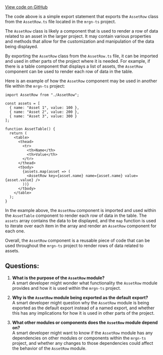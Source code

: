 [View code on GitHub](https://github.com/mrgnlabs/mrgn-ts/apps/marginfi-v2-ui/src/components/AssetsList/AssetRow/index.ts)

The code above is a simple export statement that exports the `AssetRow` class from the `AssetRow.ts` file located in the `mrgn-ts` project.

The `AssetRow` class is likely a component that is used to render a row of data related to an asset in the larger project. It may contain various properties and methods that allow for the customization and manipulation of the data being displayed.

By exporting the `AssetRow` class from the `AssetRow.ts` file, it can be imported and used in other parts of the project where it is needed. For example, if there is a table component that displays a list of assets, the `AssetRow` component can be used to render each row of data in the table.

Here is an example of how the `AssetRow` component may be used in another file within the `mrgn-ts` project:

```
import AssetRow from "./AssetRow";

const assets = [
  { name: "Asset 1", value: 100 },
  { name: "Asset 2", value: 200 },
  { name: "Asset 3", value: 300 }
];

function AssetTable() {
  return (
    <table>
      <thead>
        <tr>
          <th>Name</th>
          <th>Value</th>
        </tr>
      </thead>
      <tbody>
        {assets.map(asset => (
          <AssetRow key={asset.name} name={asset.name} value={asset.value} />
        ))}
      </tbody>
    </table>
  );
}
```

In the example above, the `AssetRow` component is imported and used within the `AssetTable` component to render each row of data in the table. The `assets` array contains the data to be displayed, and the `map` function is used to iterate over each item in the array and render an `AssetRow` component for each one.

Overall, the `AssetRow` component is a reusable piece of code that can be used throughout the `mrgn-ts` project to render rows of data related to assets.

## Questions:

1. **What is the purpose of the `AssetRow` module?**\
   A smart developer might wonder what functionality the `AssetRow` module provides and how it is used within the `mrgn-ts` project.

2. **Why is the `AssetRow` module being exported as the default export?**\
   A smart developer might question why the `AssetRow` module is being exported as the default export instead of a named export, and whether this has any implications for how it is used in other parts of the project.

3. **What other modules or components does the `AssetRow` module depend on?**\
   A smart developer might want to know if the `AssetRow` module has any dependencies on other modules or components within the `mrgn-ts` project, and whether any changes to those dependencies could affect the behavior of the `AssetRow` module.
